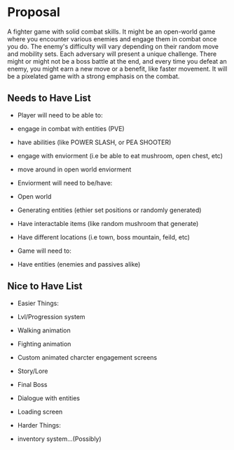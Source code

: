 # Proposal 

A fighter game with solid combat skills. It might be an open-world game where you encounter various enemies and engage them in combat once you do. The enemy's difficulty will vary depending on their random move and mobility sets. Each adversary will present a unique challenge. There might or might not be a boss battle at the end, and every time you defeat an enemy, you might earn a new move or a benefit, like faster movement. It will be a pixelated game with a strong emphasis on the combat.

## Needs to Have List

- Player will need to be able to:
- engage in combat with entities (PVE)
- have abilities (like POWER SLASH, or PEA SHOOTER)
- engage with enviorment (i.e be able to eat mushroom, open chest, etc)
- move around in open world enviorment

- Enviorment will need to be/have:
- Open world
- Generating entities (ethier set positions or randomly generated)
- Have interactable items (like random mushroom that generate)
- Have different locations (i.e town, boss mountain, feild, etc)

- Game will need to:
- Have entities (enemies and passives alike)

## Nice to Have List

- Easier Things:
- Lvl/Progression system
- Walking animation
- Fighting animation
- Custom animated charcter engagement screens
- Story/Lore
- Final Boss
- Dialogue with entities
- Loading screen

- Harder Things:
- inventory system...(Possibly)

